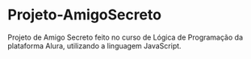 # Projeto-AmigoSecreto
Projeto de Amigo Secreto feito no curso de Lógica de Programação da plataforma Alura, utilizando a linguagem JavaScript.
